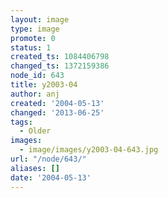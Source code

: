 ```yaml
---
layout: image
type: image
promote: 0
status: 1
created_ts: 1084406798
changed_ts: 1372159386
node_id: 643
title: y2003-04
author: anj
created: '2004-05-13'
changed: '2013-06-25'
tags:
  - Older
images:
  - image/images/y2003-04-643.jpg
url: "/node/643/"
aliases: []
date: '2004-05-13'
---
```


